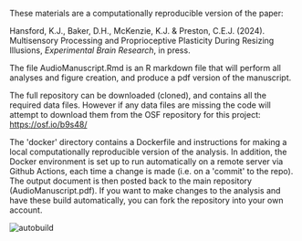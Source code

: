 These materials are a computationally reproducible version of the paper:

Hansford, K.J., Baker, D.H., McKenzie, K.J. & Preston, C.E.J. (2024). Multisensory Processing and Proprioceptive Plasticity During Resizing Illusions, *Experimental Brain Research*, in press.

The file AudioManuscript.Rmd is an R markdown file that will perform all analyses and figure creation, and produce a pdf version of the manuscript.

The full repository can be downloaded (cloned), and contains all the required data files. 
However if any data files are missing the code will attempt to download them from the OSF repository for this project:
https://osf.io/b9s48/

The 'docker' directory contains a Dockerfile and instructions for making a local computationally reproducible version of the analysis. In addition, the Docker environment is set up to run automatically on a remote server via Github Actions, each time a change is made (i.e. on a 'commit' to the repo). The output document is then posted back to the main repository (AudioManuscript.pdf). If you want to make changes to the analysis and have these build automatically, you can fork the repository into your own account.

![autobuild](https://github.com/KJHansford/AuditoryResizing/workflows/autobuild/badge.svg)
